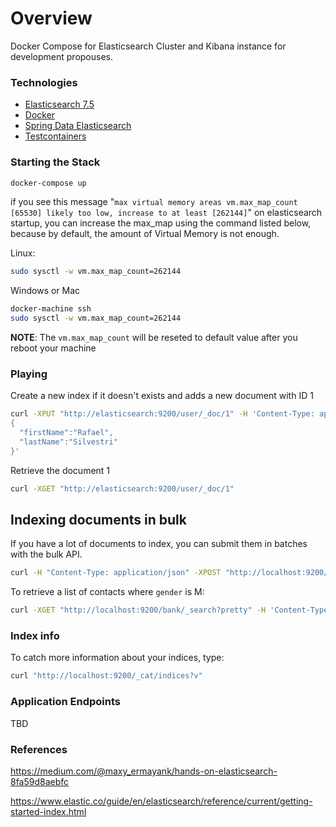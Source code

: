 # Overview

Docker Compose for Elasticsearch Cluster and Kibana instance for development propouses.

### Technologies
* [Elasticsearch 7.5](https://www.elastic.co/)
* [Docker](https://www.docker.com/)
* [Spring Data Elasticsearch](https://spring.io/projects/spring-data-elasticsearch)
* [Testcontainers](https://www.testcontainers.org/modules/elasticsearch/)

### Starting the Stack
```bash
docker-compose up
```

if you see this message "`max virtual memory areas vm.max_map_count [65530] likely too low, increase to at least [262144]`" on elasticsearch startup, you can increase the max_map using the command listed below, because by default, the amount of Virtual Memory is not enough.

Linux:
```bash
sudo sysctl -w vm.max_map_count=262144
```

Windows or Mac
```bash
docker-machine ssh
sudo sysctl -w vm.max_map_count=262144
```

**NOTE**: The `vm.max_map_count` will be reseted to default value after you reboot your machine

### Playing

Create a new index if it doesn't exists and adds a new document with ID 1

```bash
curl -XPUT "http://elasticsearch:9200/user/_doc/1" -H 'Content-Type: application/json' -d'
{
  "firstName":"Rafael",
  "lastName":"Silvestri"
}'
```

Retrieve the document 1
```bash
curl -XGET "http://elasticsearch:9200/user/_doc/1"
```

## Indexing documents in bulk

If you have a lot of documents to index, you can submit them in batches with the bulk API.
```bash
curl -H "Content-Type: application/json" -XPOST "http://localhost:9200/bank/accounts/_bulk?pretty&refresh" --data-binary "@accounts.json"
```

To retrieve a list of contacts where `gender` is M:

```bash
curl -XGET "http://localhost:9200/bank/_search?pretty" -H 'Content-Type: application/json' -d '{ "from": 0, "size": 100, "query": {    "match": {"gender": "M"} }}'
```

### Index info

To catch more information about your indices, type:

```bash
curl "http://localhost:9200/_cat/indices?v"
```

### Application Endpoints
TBD

### References  

https://medium.com/@maxy_ermayank/hands-on-elasticsearch-8fa59d8aebfc 

https://www.elastic.co/guide/en/elasticsearch/reference/current/getting-started-index.html